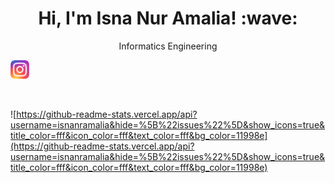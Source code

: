 <h1 align="center"> Hi, I'm Isna Nur Amalia! :wave:</h1>
<p align="center">Informatics Engineering</p>
<p align="center">

<a href="https://www.instagram.com/isnanramalia"><img height="30" src="https://github.com/isnanramalia/isnanramalia/blob/main/instagram.png"></a>&nbsp;&nbsp;
</p><br/>

![https://github-readme-stats.vercel.app/api?username=isnanramalia&hide=%5B%22issues%22%5D&show_icons=true&title_color=fff&icon_color=fff&text_color=fff&bg_color=11998e](https://github-readme-stats.vercel.app/api?username=isnanramalia&hide=%5B%22issues%22%5D&show_icons=true&title_color=fff&icon_color=fff&text_color=fff&bg_color=11998e)
